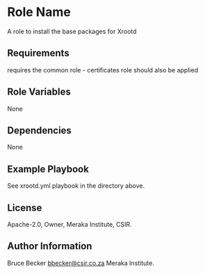 Role Name
=========

A role to install the base packages for Xrootd

Requirements
------------

requires the common role - certificates role should also be applied

Role Variables
--------------

None

Dependencies
------------

None

Example Playbook
----------------

See xrootd.yml playbook in the directory above.


License
-------

Apache-2.0, Owner, Meraka Institute, CSIR.

Author Information
------------------

Bruce Becker bbecker@csir.co.za Meraka Institute.
